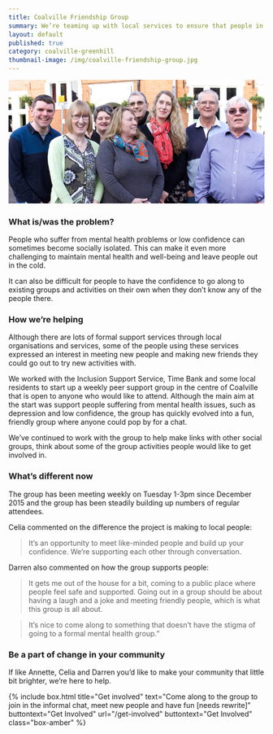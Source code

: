 ```yaml
---
title: Coalville Friendship Group
summary: We’re teaming up with local services to ensure that people in Coalville can stay connected in informal social groups.
layout: default
published: true
category: coalville-greenhill
thumbnail-image: /img/coalville-friendship-group.jpg
---
```


![Members of Coalville Friendship Group](/img/coalville-friendship-group.jpg)

### What is/was the problem? 

People who suffer from mental health problems or low confidence can sometimes become socially isolated. This can make it even more challenging to maintain mental health and well-being and leave people out in the cold. 

It can also be difficult for people to have the confidence to go along to existing groups and activities on their own when they don’t know any of the people there. 

### How we’re helping 

Although there are lots of formal support services through local organisations and services, some of the people using these services expressed an interest in meeting new people and making new friends they could go out to try new activities with.

We worked with the Inclusion Support Service, Time Bank and some local residents to start up a weekly peer support group in the centre of Coalville that is open to anyone who would like to attend. Although the main aim at the start was support people suffering from mental health issues, such as depression and low confidence, the group has quickly evolved into a fun, friendly group where anyone could pop by for a chat. 

We’ve continued to work with the group to help make links with other social groups, think about some of the group activities people would like to get involved in.

### What’s different now 

The group has been meeting weekly on Tuesday 1-3pm since December 2015 and the group has been steadily building up numbers of regular attendees. 

Celia commented on the difference the project is making to local people:

> It’s an opportunity to meet like-minded people and build up your confidence. We’re supporting each other through conversation.

Darren also commented on how the group supports people:

> It gets me out of the house for a bit, coming to a public place where people feel safe and supported. Going out in a group should be about having a laugh and a joke and meeting friendly people, which is what this group is all about.

> It’s nice to come along to something that doesn’t have the stigma of going to a formal mental health group.”

### Be a part of change in your community

If like Annette, Celia and Darren you’d like to make your community that little bit brighter, we’re here to help.

{% include box.html title="Get involved" text="Come along to the group to join in the informal chat, meet new people and have fun [needs rewrite]" buttontext="Get Involved" url="/get-involved" buttontext="Get Involved" class="box-amber"  %}
 